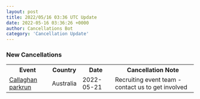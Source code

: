 ```yaml
---
layout: post
title: 2022/05/16 03:36 UTC Update
date: 2022-05-16 03:36:26 +0000
author: Cancellations Bot
category: 'Cancellation Update'
---
```


<h3>New Cancellations</h3>
<div class='hscrollable'>
<table style='width: 100%'>
    <tr>
        <th>Event</th>
        <th>Country</th>
        <th>Date</th>
        <th>Cancellation Note</th>
    </tr>
    <tr>
        <td><a href="https://www.parkrun.com.au/callaghan">Callaghan parkrun</a></td>
        <td>Australia</td>
        <td>2022-05-21</td>
        <td>Recruiting event team - contact us to get involved</td>
    </tr>
</table>
</div>
